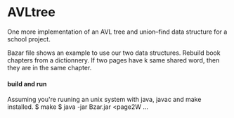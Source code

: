 AVLtree
=======

One more implementation of an AVL tree and union–find data structure for a school project.

Bazar file shows an example to use our two data structures.
Rebuild book chapters from a dictionnery.
If two pages have k same shared word, then they are in the same chapter.

#### build and run

Assuming you're ruuning an unix system with java, javac and make installed.
    $ make
    $ java -jar Bzar.jar <k> <dictionnary> <page1> <page2W ...

